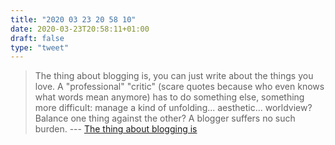 ```yaml
---
title: "2020 03 23 20 58 10"
date: 2020-03-23T20:58:11+01:00
draft: false
type: "tweet"
---
```

> The thing about blogging is, you can just write about the things you love. A "professional" "critic" (scare quotes because who even knows what words mean anymore) has to do something else, something more difficult: manage a kind of unfolding... aesthetic... worldview? Balance one thing against the other? A blogger suffers no such burden. --- [The thing about blogging is](https://www.robinsloan.com/notes/things-you-love/)
